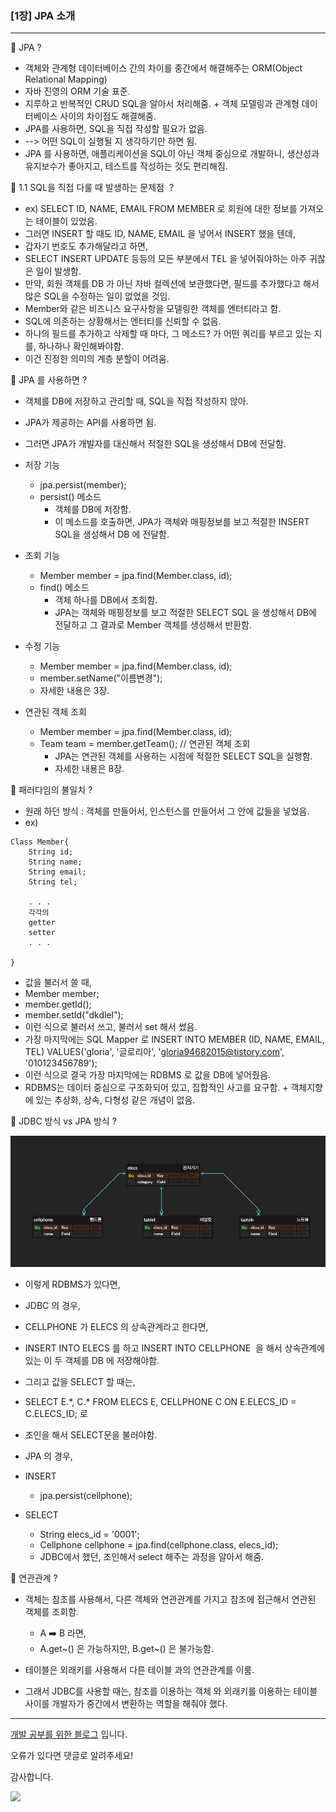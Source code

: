### **\[1장\] JPA 소개**

---

📍 JPA ?

-   객체와 관계형 데이터베이스 간의 차이를 중간에서 해결해주는 ORM(Object Relational Mapping)
-   자바 진영의 ORM 기술 표준.
-   지루하고 반복적인 CRUD SQL을 알아서 처리해줌. + 객체 모델링과 관계형 데이터베이스 사이의 차이점도 해결해줌.
-   JPA를 사용하면, SQL을 직접 작성할 필요가 없음.
-   \--> 어떤 SQL이 실행될 지 생각하기만 하면 됨.
-   JPA 를 사용하면, 애플리케이션을 SQL이 아닌 객체 중심으로 개발하니, 생산성과 유지보수가 좋아지고, 테스트를 작성하는 것도 편리해짐.

📍 1.1 SQL을 직접 다룰 때 발생하는 문제점  ?

-   ex) SELECT ID, NAME, EMAIL FROM MEMBER 로 회원에 대한 정보를 가져오는 테이블이 있었음.
-   그러면 INSERT 할 때도 ID, NAME, EMAIL 을 넣어서 INSERT 했을 텐데, 
-   갑자기 번호도 추가해달라고 하면, 
-   SELECT INSERT UPDATE 등등의 모든 부분에서 TEL 을 넣어줘야하는 아주 귀찮은 일이 발생함.
-   만약, 회원 객체를 DB 가 아닌 자바 컬렉션에 보관했다면, 필드를 추가했다고 해서 많은 SQL을 수정하는 일이 없었을 것임.
-   Member와 같은 비즈니스 요구사항을 모델링한 객체를 엔터티라고 함.
-   SQL에 의존하는 상황해서는 엔터티를 신뢰할 수 없음.
-   하나의 필드를 추가하고 삭제할 때 마다, 그 메소드? 가 어떤 쿼리를 부르고 있는 지를, 하나하나 확인해봐야함.
-   이건 진정한 의미의 계층 분할이 어려움.

📍 JPA 를 사용하면 ?

-   객체를 DB에 저장하고 관리할 때, SQL을 직접 작성하지 않아.
-   JPA가 제공하는 API를 사용하면 됨.
-   그러면 JPA가 개발자를 대신해서 적절한 SQL을 생성해서 DB에 전달함.

-   저장 기능
    -   jpa.persist(member);
    -   persist() 메소드
        -   객체를 DB에 저장함.
        -   이 메소드를 호출하면, JPA가 객체와 매핑정보를 보고 적절한 INSERT SQL을 생성해서 DB 에 전달함.
-   조회 기능
    -   Member member = jpa.find(Member.class, id);
    -   find() 메소드
        -   객체 하나를 DB에서 조회함.
        -   JPA는 객체와 매핑정보를 보고 적절한 SELECT SQL 을 생성해서 DB에 전달하고 그 결과로 Member 객체를 생성해서 반환함.
-   수정 기능
    -   Member member = jpa.find(Member.class, id);
    -   member.setName("이름변경");
    -   자세한 내용은 3장.
-   연관된 객체 조회
    -   Member member = jpa.find(Member.class, id);
    -   Team team = member.getTeam(); // 연관된 객체 조회
        -   JPA는 연관된 객체를 사용하는 시점에 적절한 SELECT SQL을 실행함.
        -   자세한 내용은 8장.

📍 패러다임의 불일치 ?

-   원래 하던 방식 : 객체를 만들어서, 인스턴스를 만들어서 그 안에 값들을 넣었음.
-   ex) 

```
Class Member{
	String id;
    String name;
    String email;
    String tel;
	
    . . .
    각각의 
    getter 
    setter 
	. . .
    
}
```

-   값을 불러서 쓸 때, 
-   Member member;
-   member.getId();
-   member.setId("dkdlel");
-   이런 식으로 불러서 쓰고, 불러서 set 해서 썼음. 
-   가장 마지막에는 SQL Mapper 로 INSERT INTO MEMBER (ID, NAME, EMAIL, TEL) VALUES('gloria', '글로리아', 'gloria94682015@tistory.com', '010123456789');
-   이런 식으로 결국 가장 마지막에는 RDBMS 로 값을 DB에 넣어줬음.
-   RDBMS는 데이터 중심으로 구조화되어 있고, 집합적인 사고를 요구함. + 객체지향에 있는 추상화, 상속, 다형성 같은 개념이 없음.

📍 JDBC 방식 vs JPA 방식 ?

<img src="./JPA_img/JPA_ch.1_1/ch.1_1_1.png">

-   이렇게 RDBMS가 있다면, 
-   JDBC 의 경우,
-   CELLPHONE 가 ELECS 의 상속관계라고 한다면,
-   INSERT INTO ELECS 를 하고 INSERT INTO CELLPHONE  을 해서 상속관계에 있는 이 두 객체를 DB 에 저장해야함.
-   그리고 값을 SELECT 할 때는,
-   SELECT E.\*, C.\* FROM ELECS E, CELLPHONE C ON E.ELECS\_ID = C.ELECS\_ID; 로
-   조인을 해서 SELECT문을 불러야함.

-   JPA 의 경우,
-   INSERT
    -   jpa.persist(cellphone);
-   SELECT
    -   String elecs\_id = '0001';
    -   Cellphone cellphone = jpa.find(cellphone.class, elecs\_id);
    -   JDBC에서 했던, 조인해서 select 해주는 과정을 알아서 해줌.

📍 연관관계 ?

-   객체는 참조를 사용해서, 다른 객체와 연관관계를 가지고 참조에 접근해서 연관된 객체를 조회함.
    -   A ➡️ B 라면,
    -   A.get~() 은 가능하지만, B.get~() 은 불가능함.
    
-   테이블은 외래키를 사용해서 다른 테이블 과의 연관관계를 이룸.
-   그래서 JDBC를 사용할 때는, 참조를 이용하는 객체 와 외래키를 이용하는 테이블 사이를 개발자가 중간에서 변환하는 역할을 해줘야 했다.

---

[개발 공부를 위한 블로그](https://gloria94682015.tistory.com/74) 입니다. 

오류가 있다면 댓글로 알려주세요! 

감사합니다.

![](https://t1.daumcdn.net/keditor/emoticon/friends1/large/017.gif)